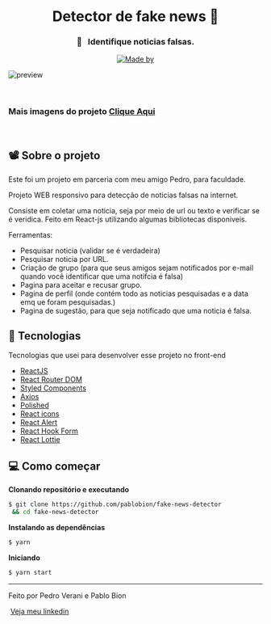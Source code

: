 <h1 align="center">Detector de fake news 📰</h1>


<h3 align="center" justify="center">🔎&nbsp;&nbsp;&nbsp;Identifique noticias falsas.</h3>

<p align="center">
  <a href="https://www.linkedin.com/in/pablobion/">
    <img alt="Made by" src="https://img.shields.io/badge/made%20by-Pablo%20Bion-%23FF9000">
  </a>
</p>


<img  src="preview/preview-all.png" alt="preview">

&nbsp;
&nbsp;
&nbsp;
### Mais imagens do projeto [Clique Aqui](https://github.com/pablobion/fake-news-detector/blob/master/frontend/README.md)
&nbsp;
&nbsp;
&nbsp;

## 📽 Sobre o projeto

Este foi um projeto em parceria com meu amigo Pedro, para faculdade.

Projeto WEB responsivo para detecção de noticias falsas na internet.

Consiste em coletar uma noticia, seja por meio de url ou texto e verificar se é veridica. Feito em React-js utilizando algumas bibliotecas disponiveis.

Ferramentas:

- Pesquisar noticia (validar se é verdadeira)
- Pesquisar noticia por URL.
- Criação de grupo (para que seus amigos sejam notificados por e-mail quando você identificar que uma notifcia é falsa)
- Pagina para aceitar e recusar grupo.
- Pagina de perfil (onde contém todo as noticias pesquisadas e a data emq ue foram pesquisadas.)
- Pagina de sugestão, para que seja notificado que uma noticia é falsa.



## 🚀 Tecnologias

Tecnologias que usei para desenvolver esse projeto no front-end

- [ReactJS](https://reactjs.org/)
- [React Router DOM](https://reacttraining.com/react-router/)
- [Styled Components](https://styled-components.com/)
- [Axios](https://github.com/axios/axios)
- [Polished](https://github.com/styled-components/polished)
- [React icons](https://react-icons.github.io/react-icons/)
- [React Alert](https://www.npmjs.com/package/react-alert)
- [React Hook Form](https://react-hook-form.com/)
- [React Lottie](https://www.npmjs.com/package/react-lottie)



## 💻 Como começar 


**Clonando repositório e executando**

```bash
$ git clone https://github.com/pablobion/fake-news-detector
 && cd fake-news-detector

```

**Instalando as dependências**

```bash
$ yarn
```

**Iniciando**

```bash
$ yarn start
```




---

Feito por Pedro Verani e Pablo Bion 

 &nbsp;[Veja meu linkedin](www.linkedin.com/in/pablobion)
